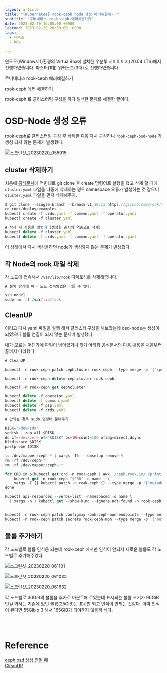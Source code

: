 ```yaml
---
layout: article
title: "[Kubernetes] rook-ceph node 생성 에러해결하기 "
subtitle: "쿠버네티스 rook-ceph 에러해결하기"
date: 2023-02-20 16:05:00 +0900
lastmod: 2023-02-20 20:50:00 +0900
tags: 
  - 리눅스
  - k8s

---
```


<!--more-->  
윈도우(Windows11)환경의 VirtualBox에 설치한 우분투 서버이미지(20.04 LTS)에서 진행하였습니다. 마스터(1대) 워커노드(3대) 로 진행하였습니다.<br/>


쿠버네티스 rook-ceph 에러해결하기<br/>

rook-ceph 에러 해결하기<br/>

rook-ceph 로 클러스터링 구성을 하다 발생한 문제를 해결한 글이다.

# OSD-Node 생성 오류

rook-ceph로 클러스터링 구성 후 삭제한 다음 다시 구성하니 `rook-ceph-osd-node` 가 생성 되지 않는 문제가 발생했다.<br/>

![스크린샷_20230220_055915](https://user-images.githubusercontent.com/99805929/220062813-2a4cee82-4dfa-40b1-b54e-e309cf0e093a.png)<br/>

## cluster 삭제하기

처음에 [공식문서](https://rook.io/docs/rook/v1.10/Getting-Started/quickstart/#prerequisites)에 적힌대로 git clone 후 create 명령어로 실행을 했고 삭제 할 때에 `cluster.yaml` 파일을 나중에 삭제하는 경우 namespace 오류가 발생하는 것 같으니 `cluster.yaml` 파일을 먼저 삭제해주자.<br/>

```javascript
$ git clone --single-branch --branch v1.10.11 https://github.com/rook/rook.git
cd rook/deploy/examples
kubectl create -f crds.yaml -f common.yaml -f operator.yaml
kubectl create -f cluster.yaml

# 삭제 시 사용한 명령어 (생성한 순서의 역순으로 삭제)
kubectl delete -f cluster.yaml
kubectl delete -f crds.yaml -f common.yaml -f operator.yaml
```

이 상태에서 다시 생성을하면 node가 생성되지 않는 문제가 발생했다.<br/>

## 각 Node의 rook 파일 삭제

각 노드에 접속해서 `/var/lib/rook` 디렉토리를 삭제해줍니다.

```javascript
# 설치 방식에 따라 노드 접속방법은 다를 수 있다.

ssh node1
sudo rm -rf /var/lib/rook
```

## CleanUP
이러고 다시 yaml 파일을 실행 해서 클러스터 구성을 해보았는데 osd-node는 생성이 되었으나 볼륨 연결이 되지 않는 문제가 발생했다.<br/>

내가 모르는 어딘가에 파일이 남아있거나 찾기 어려워 공식문서의 [다음 내용](https://rook.io/docs/rook/v1.10/Getting-Started/ceph-teardown/?h=cleanup#delete-the-block-and-file-artifacts)을 처음부터 끝까지 따라했다.<br/>

```javascript
# CleanUP

kubectl -n rook-ceph patch cephcluster rook-ceph --type merge -p '{"spec":{"cleanupPolicy":{"confirmation":"yes-really-destroy-data"}}}'

kubectl -n rook-ceph delete cephcluster rook-ceph

kubectl -n rook-ceph get cephcluster

kubectl delete -f operator.yaml
kubectl delete -f common.yaml
kubectl delete -f psp.yaml
kubectl delete -f crds.yaml

# 안되는 경우 sudo 명령어 붙여주기

DISK="/dev/sdX"
sgdisk --zap-all $DISK
dd if=/dev/zero of="$DISK" bs=1M count=100 oflag=direct,dsync
blkdiscard $DISK
partprobe $DISK

ls /dev/mapper/ceph-* | xargs -I% -- dmsetup remove %
rm -rf /dev/ceph-*
rm -rf /dev/mapper/ceph--*

for CRD in $(kubectl get crd -n rook-ceph | awk '/ceph.rook.io/ {print $1}'); do
    kubectl get -n rook-ceph "$CRD" -o name | \
    xargs -I {} kubectl patch -n rook-ceph {} --type merge -p '{"metadata":{"finalizers": []}}'
done

kubectl api-resources --verbs=list --namespaced -o name \
  | xargs -n 1 kubectl get --show-kind --ignore-not-found -n rook-ceph


kubectl -n rook-ceph patch configmap rook-ceph-mon-endpoints --type merge -p '{"metadata":{"finalizers": []}}'
kubectl -n rook-ceph patch secrets rook-ceph-mon --type merge -p '{"metadata":{"finalizers": []}}'

```

## 볼륨 추가하기

각 노드별로 볼륨 인식은 되는데 rook-ceph 에서만 인식이 안되서 새로운 볼륨도 각 노드별로 추가해주었다.<br/>

![스크린샷_20230220_061101](https://user-images.githubusercontent.com/99805929/220063001-3a413fa2-8661-4e7a-8e74-fb1ea7204e35.png)


![스크린샷_20230220_061032](https://user-images.githubusercontent.com/99805929/220063396-3012fe9d-b20f-4678-8a24-79fead59674c.png)<br/>

![스크린샷_20230220_061632](https://user-images.githubusercontent.com/99805929/220063951-84c3aadd-0602-4182-b93f-917dd64da8f6.png)<br/>

각 노드별로 30GiB의 볼륨을 추가로 마운트해 주었는데 표시되는 볼륨 크기가 90GiB인걸 봐서는 기존에 있던 볼륨(25GiB)는 표시만 되고 인식이 안되는 것같다. 아마 인식이 된다면 55Gib x 3 해서 165GiB가 되야하지 않을까 싶다.




<br/>
<br/>

# Reference
[ceph osd 생성 안될 때](https://da-nika.tistory.com/179)<br/>
[CleanUP](https://rook.io/docs/rook/v1.10/Getting-Started/ceph-teardown/?h=cleanup)<br/>

